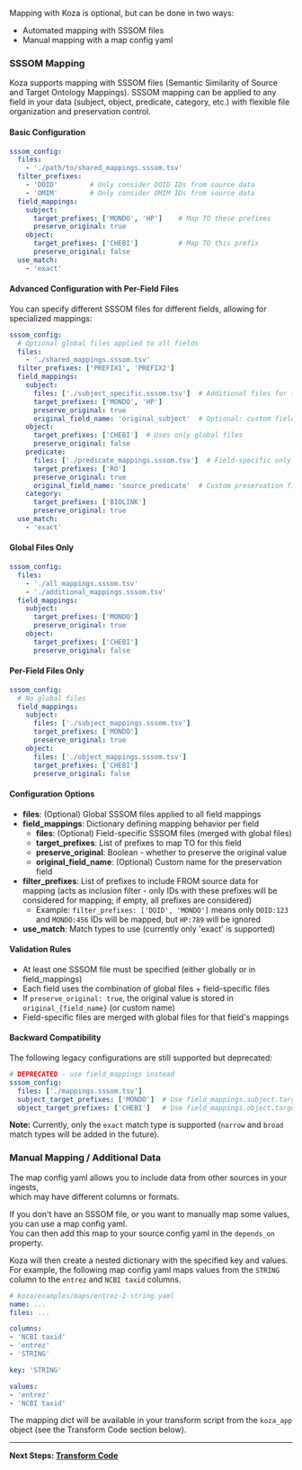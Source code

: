 
Mapping with Koza is optional, but can be done in two ways:  

- Automated mapping with SSSOM files  
- Manual mapping with a map config yaml

### SSSOM Mapping

Koza supports mapping with SSSOM files (Semantic Similarity of Source and Target Ontology Mappings).
SSSOM mapping can be applied to any field in your data (subject, object, predicate, category, etc.)
with flexible file organization and preservation control.

#### Basic Configuration

```yaml
sssom_config:
  files:
    - './path/to/shared_mappings.sssom.tsv'
  filter_prefixes:
    - 'DOID'        # Only consider DOID IDs from source data
    - 'OMIM'        # Only consider OMIM IDs from source data
  field_mappings:
    subject:
      target_prefixes: ['MONDO', 'HP']    # Map TO these prefixes
      preserve_original: true
    object:
      target_prefixes: ['CHEBI']          # Map TO this prefix
      preserve_original: false
  use_match:
    - 'exact'
```

#### Advanced Configuration with Per-Field Files

You can specify different SSSOM files for different fields, allowing for specialized mappings:

```yaml
sssom_config:
  # Optional global files applied to all fields
  files:
    - './shared_mappings.sssom.tsv'
  filter_prefixes: ['PREFIX1', 'PREFIX2']
  field_mappings:
    subject:
      files: ['./subject_specific.sssom.tsv']  # Additional files for this field
      target_prefixes: ['MONDO', 'HP']
      preserve_original: true
      original_field_name: 'original_subject'  # Optional: custom field name
    object:
      target_prefixes: ['CHEBI']  # Uses only global files
      preserve_original: false
    predicate:
      files: ['./predicate_mappings.sssom.tsv']  # Field-specific only
      target_prefixes: ['RO']
      preserve_original: true
      original_field_name: 'source_predicate'  # Custom preservation field
    category:
      target_prefixes: ['BIOLINK']
      preserve_original: true
  use_match:
    - 'exact'
```

#### Global Files Only

```yaml
sssom_config:
  files:
    - './all_mappings.sssom.tsv'
    - './additional_mappings.sssom.tsv'
  field_mappings:
    subject:
      target_prefixes: ['MONDO']
      preserve_original: true
    object:
      target_prefixes: ['CHEBI']
      preserve_original: false
```

#### Per-Field Files Only

```yaml
sssom_config:
  # No global files
  field_mappings:
    subject:
      files: ['./subject_mappings.sssom.tsv']
      target_prefixes: ['MONDO']
      preserve_original: true
    object:
      files: ['./object_mappings.sssom.tsv']
      target_prefixes: ['CHEBI']
      preserve_original: false
```

#### Configuration Options

- **files**: (Optional) Global SSSOM files applied to all field mappings
- **field_mappings**: Dictionary defining mapping behavior per field
  - **files**: (Optional) Field-specific SSSOM files (merged with global files)
  - **target_prefixes**: List of prefixes to map TO for this field
  - **preserve_original**: Boolean - whether to preserve the original value
  - **original_field_name**: (Optional) Custom name for the preservation field
- **filter_prefixes**: List of prefixes to include FROM source data for mapping (acts as inclusion filter - only IDs with these prefixes will be considered for mapping; if empty, all prefixes are considered)
  - Example: `filter_prefixes: ['DOID', 'MONDO']` means only `DOID:123` and `MONDO:456` IDs will be mapped, but `HP:789` will be ignored
- **use_match**: Match types to use (currently only 'exact' is supported)

#### Validation Rules

- At least one SSSOM file must be specified (either globally or in field_mappings)
- Each field uses the combination of global files + field-specific files
- If `preserve_original: true`, the original value is stored in `original_{field_name}` (or custom name)
- Field-specific files are merged with global files for that field's mappings

#### Backward Compatibility

The following legacy configurations are still supported but deprecated:

```yaml
# DEPRECATED - use field_mappings instead
sssom_config:
  files: ['./mappings.sssom.tsv']
  subject_target_prefixes: ['MONDO']  # Use field_mappings.subject.target_prefixes
  object_target_prefixes: ['CHEBI']   # Use field_mappings.object.target_prefixes
```

**Note:** Currently, only the `exact` match type is supported (`narrow` and `broad` match types will be added in the future).

### Manual Mapping / Additional Data

The map config yaml allows you to include data from other sources in your ingests,  
which may have different columns or formats.  

If you don't have an SSSOM file, or you want to manually map some values, you can use a map config yaml.  
You can then add this map to your source config yaml in the `depends_on` property.  

Koza will then create a nested dictionary with the specified key and values.  
For example, the following map config yaml maps values from the `STRING` column to the `entrez` and `NCBI taxid` columns.

```yaml
# koza/examples/maps/entrez-2-string.yaml
name: ...
files: ...

columns:
- 'NCBI taxid'
- 'entrez'
- 'STRING'

key: 'STRING'

values:
- 'entrez'
- 'NCBI taxid'
```

    
The mapping dict will be available in your transform script from the `koza_app` object (see the Transform Code section below).

---

**Next Steps: [Transform Code](./transform.md)**